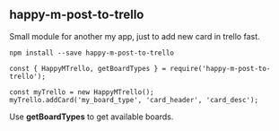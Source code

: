 ## happy-m-post-to-trello

Small module for another my app, just to add new card in trello fast.

```
npm install --save happy-m-post-to-trello
```

```
const { HappyMTrello, getBoardTypes } = require('happy-m-post-to-trello');

const myTrello = new HappyMTrello();
myTrello.addCard('my_board_type', 'card_header', 'card_desc');
```

Use __getBoardTypes__ to get available boards.
